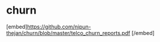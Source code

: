 # churn
[embed]https://github.com/nipun-thejan/churn/blob/master/telco_churn_reports.pdf [/embed]
<a href="/telco_churn_reports.pdf" class="image fit">
